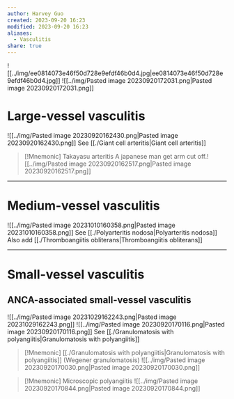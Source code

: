 ```yaml
---
author: Harvey Guo
created: 2023-09-20 16:23
modified: 2023-09-20 16:23
aliases:
  - Vasculitis
share: true
---
```

![[../img/ee0814073e46f50d728e9efdf46b0d4.jpg|ee0814073e46f50d728e9efdf46b0d4.jpg]]
![[../img/Pasted image 20230920172031.png|Pasted image 20230920172031.png]]
# Large-vessel vasculitis
![[../img/Pasted image 20230920162430.png|Pasted image 20230920162430.png]]
See [[./Giant cell arteritis|Giant cell arteritis]]
>[!Mnemonic] Takayasu arteritis
>A japanese man get arm cut off.![[../img/Pasted image 20230920162517.png|Pasted image 20230920162517.png]]


---
# Medium-vessel vasculitis
![[../img/Pasted image 20231010160358.png|Pasted image 20231010160358.png]]
See [[./Polyarteritis nodosa|Polyarteritis nodosa]]
Also add [[./Thromboangiitis obliterans|Thromboangiitis obliterans]]

---
# Small-vessel vasculitis
## ANCA-associated small-vessel vasculitis
![[../img/Pasted image 20231029162243.png|Pasted image 20231029162243.png]]
![[../img/Pasted image 20230920170116.png|Pasted image 20230920170116.png]]
See [[./Granulomatosis with polyangiitis|Granulomatosis with polyangiitis]]
>[!Mnemonic] [[./Granulomatosis with polyangiitis|Granulomatosis with polyangiitis]] (Wegener granulomatosis)
>![[../img/Pasted image 20230920170030.png|Pasted image 20230920170030.png]]

>[!Mnemonic] Microscopic polyangiitis
>![[../img/Pasted image 20230920170844.png|Pasted image 20230920170844.png]]